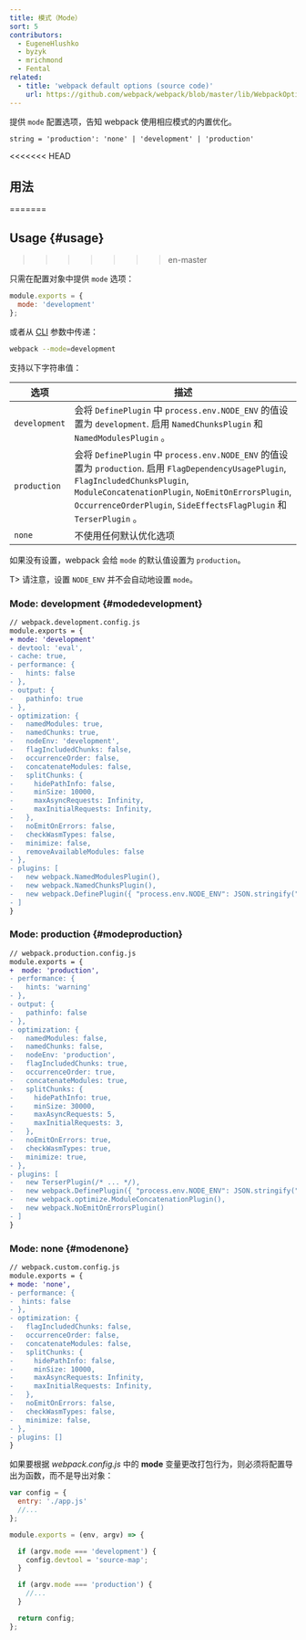 ```yaml
---
title: 模式（Mode）
sort: 5
contributors:
  - EugeneHlushko
  - byzyk
  - mrichmond
  - Fental
related:
  - title: 'webpack default options (source code)'
    url: https://github.com/webpack/webpack/blob/master/lib/WebpackOptionsDefaulter.js
---
```


提供 `mode` 配置选项，告知 webpack 使用相应模式的内置优化。

`string = 'production': 'none' | 'development' | 'production'`

<<<<<<< HEAD
## 用法
=======
## Usage {#usage}
>>>>>>> en-master

只需在配置对象中提供 `mode` 选项：

```javascript
module.exports = {
  mode: 'development'
};
```


或者从 [CLI](/api/cli/) 参数中传递：

```bash
webpack --mode=development
```

支持以下字符串值：

选项                  | 描述
--------------------- | -----------------------
`development`         | 会将 `DefinePlugin` 中 `process.env.NODE_ENV` 的值设置为 `development`. 启用 `NamedChunksPlugin` 和 `NamedModulesPlugin` 。
`production`          | 会将 `DefinePlugin` 中 `process.env.NODE_ENV` 的值设置为 `production`. 启用 `FlagDependencyUsagePlugin`, `FlagIncludedChunksPlugin`, `ModuleConcatenationPlugin`, `NoEmitOnErrorsPlugin`, `OccurrenceOrderPlugin`, `SideEffectsFlagPlugin` 和 `TerserPlugin` 。
`none`                | 不使用任何默认优化选项

如果没有设置，webpack 会给 `mode` 的默认值设置为 `production`。

T> 请注意，设置 `NODE_ENV` 并不会自动地设置 `mode`。


### Mode: development {#modedevelopment}


```diff
// webpack.development.config.js
module.exports = {
+ mode: 'development'
- devtool: 'eval',
- cache: true,
- performance: {
-   hints: false
- },
- output: {
-   pathinfo: true
- },
- optimization: {
-   namedModules: true,
-   namedChunks: true,
-   nodeEnv: 'development',
-   flagIncludedChunks: false,
-   occurrenceOrder: false,
-   concatenateModules: false,
-   splitChunks: {
-     hidePathInfo: false,
-     minSize: 10000,
-     maxAsyncRequests: Infinity,
-     maxInitialRequests: Infinity,
-   },
-   noEmitOnErrors: false,
-   checkWasmTypes: false,
-   minimize: false,
-   removeAvailableModules: false
- },
- plugins: [
-   new webpack.NamedModulesPlugin(),
-   new webpack.NamedChunksPlugin(),
-   new webpack.DefinePlugin({ "process.env.NODE_ENV": JSON.stringify("development") }),
- ]
}
```


### Mode: production {#modeproduction}


```diff
// webpack.production.config.js
module.exports = {
+  mode: 'production',
- performance: {
-   hints: 'warning'
- },
- output: {
-   pathinfo: false
- },
- optimization: {
-   namedModules: false,
-   namedChunks: false,
-   nodeEnv: 'production',
-   flagIncludedChunks: true,
-   occurrenceOrder: true,
-   concatenateModules: true,
-   splitChunks: {
-     hidePathInfo: true,
-     minSize: 30000,
-     maxAsyncRequests: 5,
-     maxInitialRequests: 3,
-   },
-   noEmitOnErrors: true,
-   checkWasmTypes: true,
-   minimize: true,
- },
- plugins: [
-   new TerserPlugin(/* ... */),
-   new webpack.DefinePlugin({ "process.env.NODE_ENV": JSON.stringify("production") }),
-   new webpack.optimize.ModuleConcatenationPlugin(),
-   new webpack.NoEmitOnErrorsPlugin()
- ]
}
```


### Mode: none {#modenone}


```diff
// webpack.custom.config.js
module.exports = {
+ mode: 'none',
- performance: {
-  hints: false
- },
- optimization: {
-   flagIncludedChunks: false,
-   occurrenceOrder: false,
-   concatenateModules: false,
-   splitChunks: {
-     hidePathInfo: false,
-     minSize: 10000,
-     maxAsyncRequests: Infinity,
-     maxInitialRequests: Infinity,
-   },
-   noEmitOnErrors: false,
-   checkWasmTypes: false,
-   minimize: false,
- },
- plugins: []
}
```

如果要根据 _webpack.config.js_ 中的 __mode__ 变量更改打包行为，则必须将配置导出为函数，而不是导出对象：

```javascript
var config = {
  entry: './app.js'
  //...
};

module.exports = (env, argv) => {

  if (argv.mode === 'development') {
    config.devtool = 'source-map';
  }

  if (argv.mode === 'production') {
    //...
  }

  return config;
};
```

